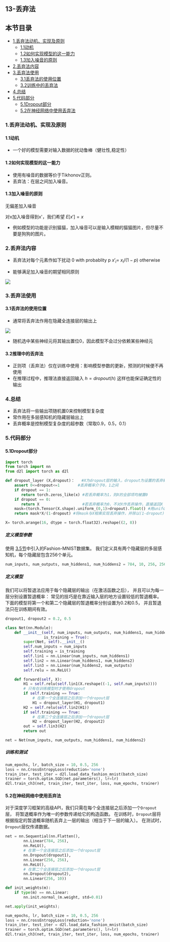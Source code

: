 ## 13-丢弃法

## 本节目录
  - [1.丢弃法动机、实现及原则](#1丢弃法动机实现及原则)
    - [1.1动机](#11动机)
    - [1.2如何实现模型的这一能力](#12如何实现模型的这一能力)
    - [1.3加入噪音的原则](#13加入噪音的原则)
  - [2.丢弃法内容](#2丢弃法内容)
  - [3.丢弃法使用](#3丢弃法使用)
    - [3.1丢弃法的使用位置](#31丢弃法的使用位置)
    - [3.2训练中的丢弃法](#32训练中的丢弃法)
  - [4.总结](#4总结)
  - [5.代码部分](#5代码部分)
    - [5.1Dropout部分](#51dropout部分)
    - [5.2在神经网络中使用丢弃法](#52在神经网络中使用丢弃法)

### 1.丢弃法动机、实现及原则

#### 1.1动机

+ 一个好的模型需要对输入数据的扰动鲁棒（健壮性,稳定性）

#### 1.2如何实现模型的这一能力

+ 使用有噪音的数据等价于Tikhonov正则。
+ 丢弃法：在层之间加入噪音。

#### 1.3加入噪音的原则

无偏差加入噪音

对x加入噪音得到x'，我们希望
$E[x']=x$

+ 例如模型的功能是识别猫猫，加入噪音可以是输入模糊的猫猫图片，但尽量不要是狗狗的图片。

### 2.丢弃法内容
+ 丢弃法对每个元素作如下扰动
                        0              with probablity p
$x'_{i}=$
                        $x_{i}/(1-p)$           otherwise

+ 能够满足加入噪音的期望相同原则

![](https://cdn.jsdelivr.net/gh/HLIX1/pic/202210091824150.png)


### 3.丢弃法使用

#### 3.1丢弃法的使用位置

+ 通常将丢弃法作用在隐藏全连接层的输出上

![](https://cdn.jsdelivr.net/gh/HLIX1/pic/202210091816190.png)


+ 随机选中某些神经元将其输出置位0，因此模型不会过分依赖某些神经元

#### 3.2推理中的丢弃法

+ 正则项（丢弃法）仅在训练中使用：影响模型参数的更新，预测的时候便不再使用
+ 在推理过程中，推理法直接返回输入
$h=dropout(h)$
这样也能保证确定性的输出

### 4.总结

+ 丢弃法将一些输出项随机置0来控制模型复杂度
+ 常作用在多层感知机的隐藏层输出上
+ 丢弃概率是控制模型复杂度的超参数（常取0.9，0.5，0.1）

### 5.代码部分

#### 5.1Dropout部分

```python
import torch
from torch import nn
from d2l import torch as d2l

def dropout_layer (X,dropout)：   #X为dropout层的输入，dropout为设置的丢弃概率
    assert 0<=dropout<=1        #丢弃概率介于0，1之间
    if dropout == 1:
       return torch.zeros_like(x) #若丢弃概率为1，则X的全部项均被置0
    if dropout == 0:
       return X                   #若丢弃概率为0，不对X作丢弃操作，直接返回X
    mask=(torch.Tensor(X.shape).uniform_(0,1)>dropout).float() #用uniform函数生成0-1间的随机实数，利用”>"，将大于dropout的记为1，小于dropout的记为0，实现丢弃操作
    return mask*X/(1-dropout) #将mask与X相乘实现丢弃操作，并除以(1-dropout)，这里不使用选中X中元素置0的原因是相乘操作相比选中操作更快
```

```python
X= torch.arange(16, dtype = torch.float32).reshape((2, 8))
```

##### 定义模型参数

使用 [3.5节](https://zh-v2.d2l.ai/chapter_linear-networks/image-classification-dataset.html#sec-fashion-mnist)中引入的Fashion-MNIST数据集。 我们定义具有两个隐藏层的多层感知机，每个隐藏层包含256个单元。

```python
num_inputs, num_outputs, num_hiddens1, num_hiddens2 = 784, 10, 256, 256
```

##### 定义模型

我们可以将暂退法应用于每个隐藏层的输出（在激活函数之后）， 并且可以为每一层分别设置暂退概率： 常见的技巧是在靠近输入层的地方设置较低的暂退概率。 下面的模型将第一个和第二个隐藏层的暂退概率分别设置为0.2和0.5， 并且暂退法只在训练期间有效。

```python
dropout1, dropout2 = 0.2, 0.5

class Net(nn.Module):
    def __init__(self, num_inputs, num_outputs, num_hiddens1, num_hiddens2,
                 is_training = True):
        super(Net, self).__init__()
        self.num_inputs = num_inputs
        self.training = is_training
        self.lin1 = nn.Linear(num_inputs, num_hiddens1)
        self.lin2 = nn.Linear(num_hiddens1, num_hiddens2)
        self.lin3 = nn.Linear(num_hiddens2, num_outputs)
        self.relu = nn.ReLU()

    def forward(self, X):
        H1 = self.relu(self.lin1(X.reshape((-1, self.num_inputs))))
        # 只有在训练模型时才使用dropout
        if self.training == True:
            # 在第一个全连接层之后添加一个dropout层
            H1 = dropout_layer(H1, dropout1)
        H2 = self.relu(self.lin2(H1))
        if self.training == True:
            # 在第二个全连接层之后添加一个dropout层
            H2 = dropout_layer(H2, dropout2)
        out = self.lin3(H2)
        return out

net = Net(num_inputs, num_outputs, num_hiddens1, num_hiddens2)
```

##### 训练和测试

```python
num_epochs, lr, batch_size = 10, 0.5, 256
loss = nn.CrossEntropyLoss(reduction='none')
train_iter, test_iter = d2l.load_data_fashion_mnist(batch_size)
trainer = torch.optim.SGD(net.parameters(), lr=lr)
d2l.train_ch3(net, train_iter, test_iter, loss, num_epochs, trainer)
```

#### 5.2在神经网络中使用丢弃法

对于深度学习框架的高级API，我们只需在每个全连接层之后添加一个`Dropout`层， 将暂退概率作为唯一的参数传递给它的构造函数。 在训练时，`Dropout`层将根据指定的暂退概率随机丢弃上一层的输出（相当于下一层的输入）。 在测试时，`Dropout`层仅传递数据。

```python
net = nn.Sequential(nn.Flatten(),
        nn.Linear(784, 256),
        nn.ReLU(),
        # 在第一个全连接层之后添加一个dropout层
        nn.Dropout(dropout1),
        nn.Linear(256, 256),
        nn.ReLU(),
        # 在第二个全连接层之后添加一个dropout层
        nn.Dropout(dropout2),
        nn.Linear(256, 10))

def init_weights(m):
    if type(m) == nn.Linear:
        nn.init.normal_(m.weight, std=0.01)

net.apply(init_weights);
```

```python
num_epochs, lr, batch_size = 10, 0.5, 256  
loss = nn.CrossEntropyLoss(reduction='none')  
train_iter, test_iter = d2l.load_data_fashion_mnist(batch_size)  
trainer = torch.optim.SGD(net.parameters(), lr=lr)  
d2l.train_ch3(net, train_iter, test_iter, loss, num_epochs, trainer)
```